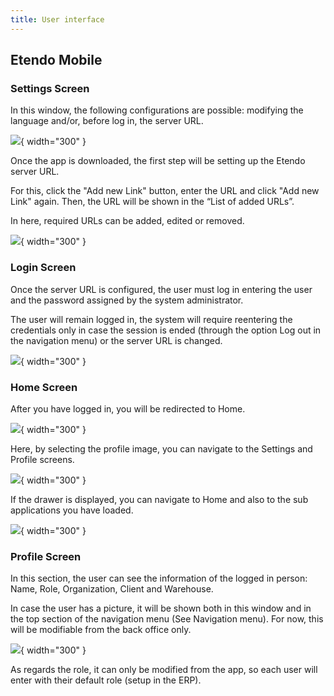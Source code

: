 ```yaml
---
title: User interface
---
```

## Etendo Mobile

### **Settings Screen**
In this window, the following configurations are possible: modifying the language and/or, before log in, the server URL. 

![](/docs/assets/products//etendo-mobile/user-interface/SettingsScreen.png){ width="300" }

Once the app is downloaded, the first step will be setting up the Etendo server URL.

For this, click the "Add new Link" button, enter the URL and click "Add new Link" again. Then, the URL will be shown in the “List of added URLs”.

In here, required URLs can be added, edited or removed.

![](/docs/assets/products//etendo-mobile/user-interface/AddNewUrl.png){ width="300" }

### **Login Screen**

Once the server URL is configured, the user must log in entering the user and the password assigned by the system administrator.

The user will remain logged in, the system will require reentering the credentials only in case the session is ended (through the option Log out in the navigation menu) or the server URL is changed.

![](/docs/assets/products//etendo-mobile/user-interface/LoginScreen.png){ width="300" }

### **Home Screen**

After you have logged in, you will be redirected to Home.

![](/docs/assets/products//etendo-mobile/user-interface/HomeScreen.png){ width="300" }

Here, by selecting the profile image, you can navigate to the Settings and Profile screens.

![](/docs/assets/products//etendo-mobile/user-interface/HomeScreenOptionsProfile.png){ width="300" }

If the drawer is displayed, you can navigate to Home and also to the sub applications you have loaded.

![](/docs/assets/products//etendo-mobile/user-interface/Drawer.png){ width="300" }

### **Profile Screen**
In this section, the user can see the information of the logged in person: Name, Role, Organization, Client and Warehouse.

In case the user has a picture, it will be shown both in this window and in the top section of the navigation menu (See Navigation menu). For now, this will be modifiable from the back office only.

![](/docs/assets/products//etendo-mobile/user-interface/ProfileScreen.png){ width="300" }

As regards the role, it can only be modified from the app, so each user will enter with their default role (setup in the ERP).


